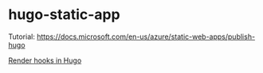 # hugo-static-app
Tutorial: https://docs.microsoft.com/en-us/azure/static-web-apps/publish-hugo

[Render hooks in Hugo](https://apoorv.blog/posts/markdown-render-hooks-for-link-and-image-in-hugo/)
